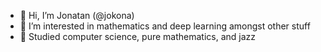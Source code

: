 - 👋 Hi, I’m Jonatan (@jokona)
- 👀 I’m interested in mathematics and deep learning amongst other stuff
- 🌱 Studied computer science, pure mathematics, and jazz


<!---
jokona/jokona is a ✨ special ✨ repository because its `README.md` (this file) appears on your GitHub profile.
You can click the Preview link to take a look at your changes.
--->
